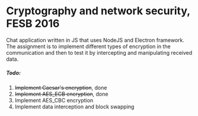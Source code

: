 # Cryptography and network security, FESB 2016

Chat application written in JS that uses NodeJS and Electron framework. The assignment is to implement different types of encryption in the communication and then to test it by intercepting and manipulating received data.

##### Todo:
1. ~~Implement Caesar's encryption~~, done
2. ~~Implement AES_ECB encryption~~,  done
3. Implement AES_CBC encryption
4. Implement data interception and block swapping
